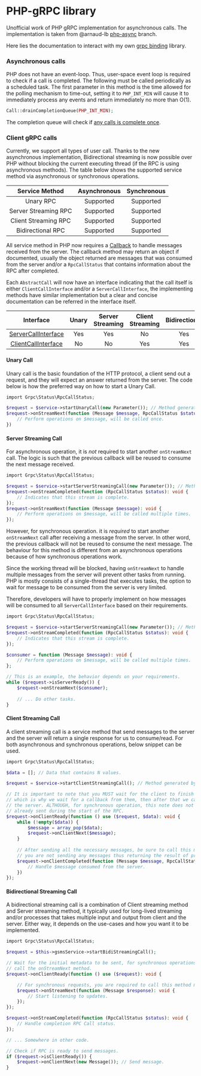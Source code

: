 # PHP-gRPC library

Unofficial work of PHP gRPC implementation for asynchronous calls. The implementation is taken from
@arnaud-lb [php-async](https://github.com/arnaud-lb/grpc/tree/php-async) branch.

Here lies the documentation to interact with my own [grpc binding](https://github.com/larryTheCoder/php-grpc) library.

### Asynchronous calls

PHP does not have an event-loop. Thus, user-space event loop is required to check if a call is completed. The following
must be called periodically as a scheduled task. The first parameter in this method is the time allowed for the polling 
mechanism to time-out, setting it to `PHP_INT_MIN` will cause it to immediately process any events and return immediately 
no more than O(1).

```php
Call::drainCompletionQueue(PHP_INT_MIN);
```

The completion queue will check
if [any calls is complete once](https://github.com/larryTheCoder/php-grpc/blob/main/src/completion_queue.c#L49-L76).

### Client gRPC calls

Currently, we support all types of user call. Thanks to the new asynchronous implementation, Bidirectional streaming is 
now possible over PHP without blocking the current executing thread (if the RPC is using asynchronous methods). The table
below shows the supported service method via asynchronous or synchronous operations.

|     Service Method     |  Asynchronous  |  Synchronous  |
|:----------------------:|:--------------:|:-------------:|
|       Unary RPC        |   Supported    |   Supported   |
|  Server Streaming RPC  |   Supported    |   Supported   |
|  Client Streaming RPC  |   Supported    |   Supported   |
|   Bidirectional RPC    |   Supported    |   Supported   |

All service method in PHP now requires a [Callback](https://www.php.net/manual/en/language.types.callable.php) to handle
messages received from the server. The callback method may return an object if documented, usually the object returned are
messages that was consumed from the server and/or a `RpcCallStatus` that contains information about the RPC after completed.

Each `AbstractCall` will now have an interface indicating that the call itself is either `ClientCallInterface` and/or a 
`ServerCallInterface`, the implementing methods have similar implementation but a clear and concise documentation can be
referred in the interface itself.

|                                                      Interface                                                      | Unary | Server Streaming | Client Streaming | Bidirectional |
|:-------------------------------------------------------------------------------------------------------------------:|:-----:|:----------------:|:----------------:|:-------------:|
| [ServerCallInterface](https://github.com/larryTheCoder/php-grpc-library/blob/main/src/Call/ServerCallInterface.php) |  Yes  |       Yes        |        No        |      Yes      |
| [ClientCallInterface](https://github.com/larryTheCoder/php-grpc-library/blob/main/src/Call/ClientCallInterface.php) |  No   |        No        |       Yes        |      Yes      |

#### Unary Call
Unary call is the basic foundation of the HTTP protocol, a client send out a request, and they will expect an answer returned 
from the server. The code below is how the preferred way on how to start a Unary Call.

```php
import Grpc\Status\RpcCallStatus;

$request = $service->startUnaryCall(new Parameter()); // Method generated by grpc
$request->onStreamNext(function (Message $message, RpcCallStatus $status): void {
    // Perform operations on $message, will be called once.
})
```

#### Server Streaming Call
For asynchronous operation, it is *not* required to start another `onStreamNext` call. The logic is such that
the previous callback will be reused to consume the next message received.

```php
import Grpc\Status\RpcCallStatus;

$request = $service->startServerStreamingCall(new Parameter()); // Method generated by grpc
$request->onStreamCompleted(function (RpcCallStatus $status): void {
    // Indicates that this stream is complete.
});
$request->onStreamNext(function (Message $message): void {
    // Perform operations on $message, will be called multiple times.
});
```

However, for synchronous operation. it is *required* to start another `onStreamNext` call after receiving a message
from the server. In other word, the previous callback will not be reused to consume the next message. The behaviour for 
this method is different from an asynchronous operations because of how synchronous operations work.

Since the working thread will be blocked, having `onStreamNext` to handle multiple messages from the server will prevent
other tasks from running. PHP is mostly consists of a single-thread that executes tasks, the option to wait for message
to be consumed from the server is very limited.

Therefore, developers will have to properly implement on how messages will be consumed to all `ServerCallInterface` 
based on their requirements.

```php
import Grpc\Status\RpcCallStatus;

$request = $service->startServerStreamingCall(new Parameter()); // Method generated by grpc
$request->onStreamCompleted(function (RpcCallStatus $status): void {
    // Indicates that this stream is complete.
});

$consumer = function (Message $message): void {
    // Perform operations on $message, will be called multiple times.
};

// This is an example, the behavior depends on your requirements.
while ($request->isServerReady()) {
    $request->onStreamNext($consumer);
    
    // ... Do other tasks.
}
```

#### Client Streaming Call
A client streaming call is a service method that send messages to the server and the server will return a single response
for us to consume/read. For both asynchronous and synchronous operations, below snippet can be used.

```php
import Grpc\Status\RpcCallStatus;

$data = []; // Data that contains N values.

$request = $service->startClientStreamingCall(); // Method generated by grpc

// It is important to note that you MUST wait for the client to finish sending the initial metadata to the server,
// which is why we wait for a callback from them, then after that we can finally start sending the messages to
// the server. ALTHOUGH, for synchronous operation, this note does not apply because the initial metadata was
// already sent during the start of the RPC.
$request->onClientReady(function () use ($request, $data): void {
    while (!empty($data)) {
        $message = array_pop($data);
        $request->onClientNext($message);
    }
    
    // After sending all the necessary messages, be sure to call this method so that the server knows that
    // you are not sending any messages thus returning the result of processing the given messages from the server.
    $request->onClientCompleted(function (Message $message, RpcCallStatus $status) {
        // Handle $message consumed from the server.
    })
});
```

#### Bidirectional Streaming Call
A bidirectional streaming call is a combination of Client streaming method and Server streaming method, it typically
used for long-lived streaming and/or processes that takes multiple input and output from client and the server. Either
way, it depends on the use-cases and how you want it to be implemented.

```php
import Grpc\Status\RpcCallStatus;

$request = $this->gsmsService->startBidiStreamingCall();

// Wait for the initial metadata to be sent, for synchronous operations, this does not apply and can directly
// call the onStreamNext method.
$request->onClientReady(function () use ($request): void {

    // For synchronous requests, you are required to call this method multiple times.
    $request->onStreamNext(function (Message $response): void {
        // Start listening to updates.
    });
});

$request->onStreamCompleted(function (RpcCallStatus $status): void {
    // Handle completion RPC Call status.
});

// ... Somewhere in other code.

// Check if RPC is ready to send messages.
if ($request->isClientReady()) {
    $request->onClientNext(new Message()); // Send message.
}
```
